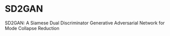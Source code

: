 # SD2GAN
SD2GAN: A Siamese Dual Discriminator Generative Adversarial Network for Mode Collapse Reduction
